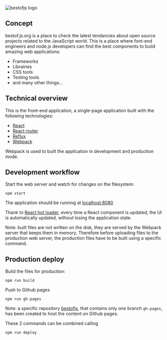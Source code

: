 ![bestofjs logo](http://bestof.js.org/images/logo.png)

## Concept


bestof.js.org is a place to check the latest tendancies about open source projects related to the JavaScript world.
This is a place where font-end engineers and node.js developers can find the best components to build amazing web applications:

* Frameworks
* Librairies
* CSS tools
* Testing tools
* and many other things...

## Technical overview

This is the front-end application, a single-page application built with the following technologies:

* [React](http://facebook.github.io/react/)
* [React router](https://github.com/rackt/react-router)
* [Reflux](https://github.com/spoike/refluxjs)
* [Webpack](http://webpack.github.io/)

Webpack is used to built the application in development and production mode.

## Development workflow

Start the web server and watch for changes on the filesystem:

```
npm start
```

The application should be running at [localhost:8080](http://localhost:8080/)


Thank to [React hot loader](http://gaearon.github.io/react-hot-loader/), every time a React component is updated, the UI is automatically updated, without losing the application state.

Note: built files are not written on the disk, they are served by the Webpack server that keeps them in memory. Therefore before uploading files to the production web server, the production files have to be built using a specific command.

## Production deploy

Build the files for production:

```
npm run build
```

Push to Github pages
```
npm run gh-pages
```

Note: a specific repository [bestofjs](https://github.com/michaelrambeau/bestofjs), that contains only one branch `gh-pages`, has been created to host the content on Github pages.

These 2 commands can be combined calling

```
npm run deploy
```
